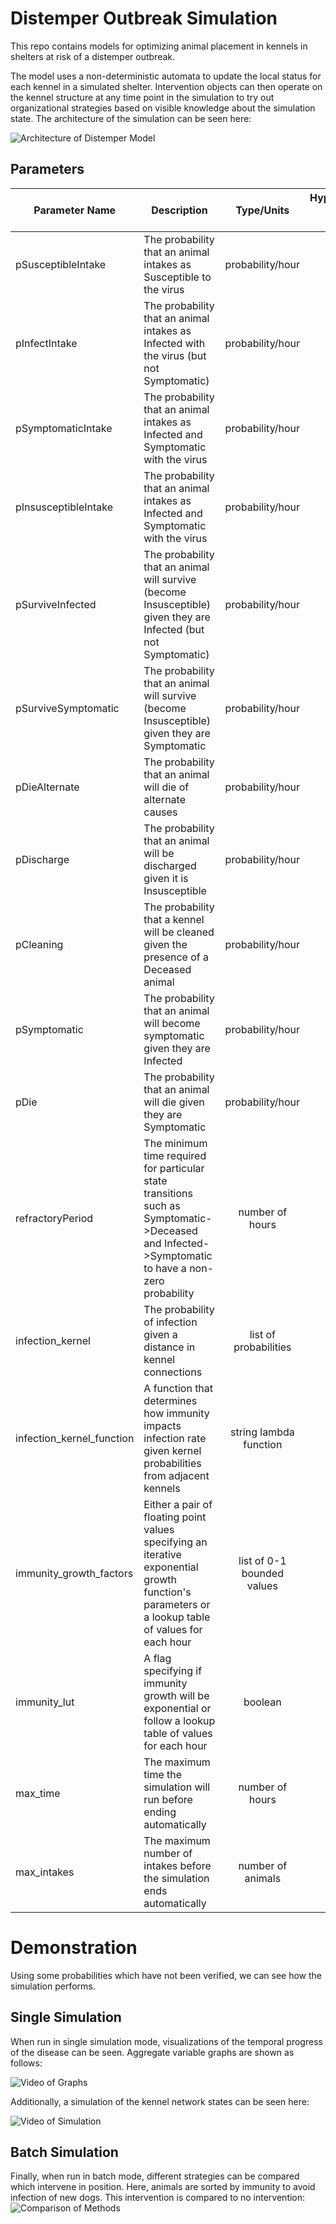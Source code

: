 # Distemper Outbreak Simulation
This repo contains models for optimizing animal placement in kennels in shelters at risk of a distemper outbreak.

The model uses a non-deterministic automata to update the local status for each kennel in a simulated shelter. Intervention objects can then operate on the kennel structure at any time point in the simulation to try out organizational strategies based on visible knowledge about the simulation state. The architecture of the simulation can be seen here:

![Architecture of Distemper Model](https://github.com/austinpetsalive/distemper-outbreak/blob/master/media/Distemper%20Model.png?raw=true)

## Parameters

| Parameter Name        | Description | Type/Units           | Hypothesized Value (or Range)  | Source |
| --------------------- | ----------- | :------------------: | -----------------------------: | ------ |
| pSusceptibleIntake | The probability that an animal intakes as Susceptible to the virus | probability/hour | ??? | N/A |
| pInfectIntake | The probability that an animal intakes as Infected with the virus (but not Symptomatic) | probability/hour | ??? | N/A |
| pSymptomaticIntake | The probability that an animal intakes as Infected and Symptomatic with the virus | probability/hour | ??? | N/A |
| pInsusceptibleIntake | The probability that an animal intakes as Infected and Symptomatic with the virus | probability/hour | ??? | N/A |
| pSurviveInfected | The probability that an animal will survive (become Insusceptible) given they are Infected (but not Symptomatic) | probability/hour | ??? | N/A |
| pSurviveSymptomatic | The probability that an animal will survive (become Insusceptible) given they are Symptomatic | probability/hour | ??? | N/A |
| pDieAlternate | The probability that an animal will die of alternate causes | probability/hour | ??? | N/A |
| pDischarge | The probability that an animal will be discharged given it is Insusceptible | probability/hour | ??? | N/A |
| pCleaning | The probability that a kennel will be cleaned given the presence of a Deceased animal | probability/hour | ??? | N/A |
| pSymptomatic | The probability that an animal will become symptomatic given they are Infected | probability/hour | ??? | N/A |
| pDie | The probability that an animal will die given they are Symptomatic | probability/hour | ??? | N/A |
| refractoryPeriod | The minimum time required for particular state transitions such as Symptomatic->Deceased and Infected->Symptomatic to have a non-zero probability | number of hours | ??? | N/A |
| infection_kernel | The probability of infection given a distance in kennel connections | list of probabilities | ??? | N/A |
| infection_kernel_function | A function that determines how immunity impacts infection rate given kernel probabilities from adjacent kennels | string lambda function | k*(1-immunity) | N/A |
| immunity_growth_factors | Either a pair of floating point values specifying an iterative exponential growth function's parameters or a lookup table of values for each hour | list of 0-1 bounded values | ??? | N/A |
| immunity_lut | A flag specifying if immunity growth will be exponential or follow a lookup table of values for each hour | boolean | True | True for lookup table function, False for exponential growth factor |
| max_time | The maximum time the simulation will run before ending automatically | number of hours | 744 | 1 Month Estimate |
| max_intakes | The maximum number of intakes before the simulation ends automatically | number of animals | None | N/A |

# Demonstration

Using some probabilities which have not been verified, we can see how the simulation performs. 

## Single Simulation
When run in single simulation mode, visualizations of the temporal progress of the disease can be seen. Aggregate variable graphs are shown as follows:

![Video of Graphs](https://github.com/austinpetsalive/distemper-outbreak/blob/master/media/graphs.gif?raw=true)

Additionally, a simulation of the kennel network states can be seen here:

![Video of Simulation](https://github.com/austinpetsalive/distemper-outbreak/blob/master/media/sim.gif?raw=true)

## Batch Simulation
Finally, when run in batch mode, different strategies can be compared which intervene in position. Here, animals are sorted by immunity to avoid infection of new dogs. This intervention is compared to no intervention:
![Comparison of Methods](https://github.com/austinpetsalive/distemper-outbreak/blob/master/media/Figure_1.png?raw=true)
